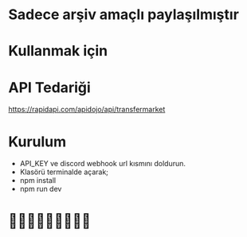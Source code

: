 # Sadece arşiv amaçlı paylaşılmıştır
# Kullanmak için

# API Tedariği
https://rapidapi.com/apidojo/api/transfermarket

# Kurulum
- API_KEY ve discord webhook url kısmını doldurun.
- Klasörü terminalde açarak;
- npm install
- npm run dev

# 🦅🦅🦅🦅🦅🦅🦅🦅🦅

